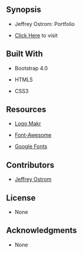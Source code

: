Synopsis
-------------------------------------------------------------------------------------

- Jeffrey Ostrom: Portfolio 

- [Click Here](https://jeffostrom.github.io/bio/) to visit


Built With
-----------------------------------------------------------------------------
- Bootstrap 4.0

- HTML5 

- CSS3


Resources
-----------------------------------------------------------------------------
- [Logo Makr](https://logomakr.com/)

- [Font-Awesome](https://fontawesome.com)

- [Google Fonts](https://fonts.google.com/)

Contributors
-----------------------------------------------------------------------------

- [Jeffrey Ostrom](https://github.com/JeffOstrom)

License
-----------------------------------------------------------------------------
- None

Acknowledgments
-------------------------------------------------------------------------------------
- None